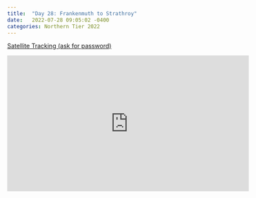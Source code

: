 ```yaml
---
title:  "Day 28: Frankenmuth to Strathroy"
date:   2022-07-28 09:05:02 -0400
categories: Northern Tier 2022
---
```


[Satellite Tracking (ask for password)](https://us0-share.explore.garmin.com/share/harveybarnhard)

<iframe width="560" height="315" src="https://www.youtube.com/embed/ilZ2BflSwx0" frameborder="0" allow="autoplay; encrypted-media" allowfullscreen></iframe>

<p style="text-align: center;"><div class='strava-embed-placeholder' data-embed-type='activity' data-embed-id='7545923439'></div><script src='https://strava-embeds.com/embed.js'></script></p>
